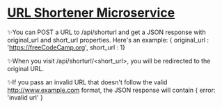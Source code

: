 # [URL Shortener Microservice](https://www.freecodecamp.org/learn/apis-and-microservices/apis-and-microservices-projects/url-shortener-microservice)


✨You can POST a URL to /api/shorturl and get a JSON response with original_url and short_url properties. Here's an example: { original_url : 'https://freeCodeCamp.org', short_url : 1}

✨When you visit /api/shorturl/<short_url>, you will be redirected to the original URL.

✨If you pass an invalid URL that doesn't follow the valid http://www.example.com format, the JSON response will contain { error: 'invalid url' }
